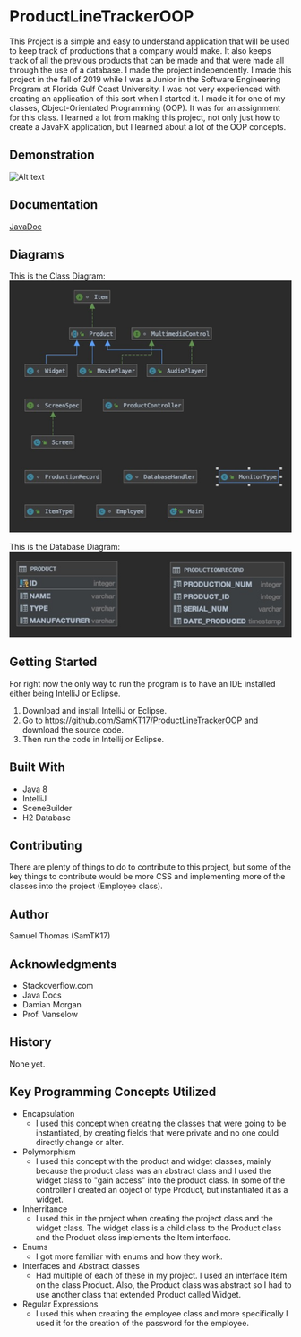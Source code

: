 
# ProductLineTrackerOOP

This Project is a simple and easy to understand application that will be used to keep track of productions that a company would make. It also keeps track of all the previous products that can be made and that were made all through the use of a database. I made the project independently. I made this project in the fall of 2019 while I was a Junior in the Software Engineering Program at Florida Gulf Coast University. I was not very experienced with creating an application of this sort when I started it. I made it for one of my classes, Object-Orientated Programming (OOP). It was for an assignment for this class. I learned a lot from making this project, not only just how to create a JavaFX application, but I learned about a lot of the OOP concepts. 

## Demonstration

![Alt text](docs/ProductLineGIF.gif)

## Documentation

[JavaDoc](https://github.com/SamKT17/ProductLineTrackerOOP/blob/master/docs/index.html)


## Diagrams

This is the Class Diagram:
![Alt text](docs/ClassDiagram.jpg)

This is the Database Diagram:
![Alt text](docs/DatabaseDiagram.jpg)

## Getting Started

For right now the only way to run the program is to have an IDE installed either being IntelliJ or Eclipse.

1. Download and install IntelliJ or Eclipse.
2. Go to https://github.com/SamKT17/ProductLineTrackerOOP and download the source code.
3. Then run the code in Intellij or Eclipse.

## Built With

 - Java 8
 - IntelliJ
 - SceneBuilder 
 - H2 Database

## Contributing

There are plenty of things to do to contribute to this project, but some of the key things to contribute would be more CSS and implementing more of the classes into the project (Employee class).

## Author

Samuel Thomas (SamTK17)

## Acknowledgments

 - Stackoverflow.com
 - Java Docs
 - Damian Morgan
 - Prof. Vanselow

## History

None yet.

## Key Programming Concepts Utilized

 - Encapsulation 
	 - I used this concept when creating the classes that were going to be instantiated, by creating fields that were private and no one could directly change or alter.
 - Polymorphism
	 - I used this concept with the product and widget classes, mainly because the product class was an abstract class and I used the widget class to "gain access" into the product class. In some of the controller I created an object of type Product, but instantiated it as a widget.
 - Inherritance
	 - I used this in the project when creating the project class and the widget class. The widget class is a child class to the Product class and the Product class implements the Item interface.
 - Enums
	 - I got more familiar with enums and how they work.
-	Interfaces and Abstract classes
	-	Had multiple of each of these in my project. I used an interface Item on the class Product. Also, the Product class was abstract so I had to use another class that extended Product called Widget.
- Regular Expressions
	- I used this when creating the employee class and more specifically I used it for the creation of the password for the employee. 

